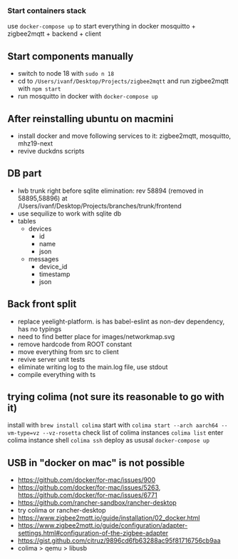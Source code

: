 ### Start containers stack

use `docker-compose up` to start everything in docker mosquitto + zigbee2mqtt + backend + client

## Start components manually

- switch to node 18 with `sudo n 18`
- cd to `/Users/ivanf/Desktop/Projects/zigbee2mqtt` and run zigbee2mqtt with `npm start` 
- run mosquitto in docker with `docker-compose up`

## After reinstalling ubuntu on macmini

- install docker and move following services to it: zigbee2mqtt, mosquitto, mhz19-next
- revive duckdns scripts

## DB part

- lwb trunk right before sqlite elimination: rev 58894 (removed in 58895,58896) at /Users/ivanf/Desktop/Projects/branches/trunk/frontend
- use sequilize to work with sqlite db
- tables
  - devices 
    - id
    - name
    - json
  - messages
    - device_id
    - timestamp
    - json

## Back front split

- replace yeelight-platform. is has babel-eslint as non-dev dependency, has no typings
- need to find better place for images/networkmap.svg
- remove hardcode from ROOT constant
- move everything from src to client
- revive server unit tests
- eliminate writing log to the main.log file, use stdout
- compile everything with ts

## trying colima (not sure its reasonable to go with it)

install with `brew install colima`
start with `colima start --arch aarch64 --vm-type=vz --vz-rosetta`
check list of colima instances `colima list`
enter colima instance shell `colima ssh`
deploy as ususal `docker-compose up`

## USB in "docker on mac" is not possible

- https://github.com/docker/for-mac/issues/900
- https://github.com/docker/for-mac/issues/5263, https://github.com/docker/for-mac/issues/6771
- https://github.com/rancher-sandbox/rancher-desktop
- try colima or rancher-desktop
- https://www.zigbee2mqtt.io/guide/installation/02_docker.html
- https://www.zigbee2mqtt.io/guide/configuration/adapter-settings.html#configuration-of-the-zigbee-adapter
- https://gist.github.com/citruz/9896cd6fb63288ac95f81716756cb9aa
- colima > qemu > libusb
